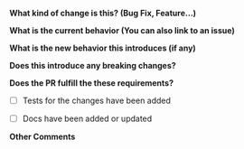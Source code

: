 **What kind of change is this? (Bug Fix, Feature...)**


**What is the current behavior (You can also link to an issue)**


**What is the new behavior this introduces (if any)**


**Does this introduce any breaking changes?**


**Does the PR fulfill the these requirements?**
- [ ] Tests for the changes have been added
- [ ] Docs have been added or updated


**Other Comments**
